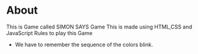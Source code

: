 # About
This is Game called SIMON SAYS Game
This is made using HTML,CSS and JavaScript
Rules to play this Game
- We have to remember the sequence of the colors blink.
